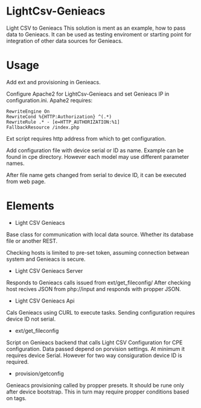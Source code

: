 # LightCsv-Genieacs
Light CSV to Genieacs
This solution is ment as an example, how to pass data to Genieacs. It
can be used as testing enviroment or starting point for integration of other data sources for Genieacs.
# Usage
Add ext and provisioning in Genieacs.

Configure Apache2 for LightCsv-Genieacs and set Genieacs IP in
configuration.ini.
Apahe2 requires:
```
RewriteEngine On
RewriteCond %{HTTP:Authorization} ^(.*)
RewriteRule .* - [e=HTTP_AUTHORIZATION:%1]
FallbackResource /index.php
```
Ext script requires http address from which to get configuration. 

Add configuration file with device serial or ID as name. 
Example can be found in cpe directory. However each model may use
different parameter names.

After file name gets changed from serial to device ID, it can be
executed from web page.

# Elements
* Light CSV Genieacs

Base class for communication with local data source. Whether its database file or another REST.

Checking hosts is limited to pre-set token, assuming connection betwean system and Genieacs is secure.

* Light CSV Genieacs Server

Responds to Genieacs calls issued from ext/get_fileconfig/
After checking host recives JSON from php://input and responds with propper JSON. 

* Light CSV Genieacs Api

Cals Genieacs using CURL to execute tasks. Sending configuration requires device ID not serial.

* ext/get_fileconfig

Script on Genieacs backend that calls Light CSV Configuration for CPE configuration. Data passed depend on porvision settings. At minimum it requires device Serial. However for two way consiguration device ID is required.

* provision/getconfig

Genieacs provisioning called by propper presets. It should be rune only after device bootstrap. This in turn may require propper conditions based on tags.
